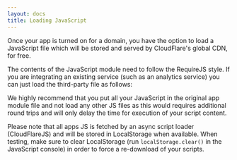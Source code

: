 ```yaml
---
layout: docs
title: Loading JavaScript
---
```


Once your app is turned on for a domain, you have the option to load a JavaScript file which will be stored and served by CloudFlare's global CDN, for free.

The contents of the JavaScript module need to follow the RequireJS style. If you are integrating an existing service (such as an analytics service) you can just load the third-party file as follows:

<script src="https://gist.github.com/ram-nadella/40e28267d68c801172ea.js"></script>

We highly recommend that you put all your JavaScript in the original app module file and not load any other JS files as this would requires additional round trips and will only delay the time for execution of your script content.

Please note that all apps JS is fetched by an async script loader (CloudFlareJS) and will be stored in LocalStorage when available. When testing, make sure to clear LocalStorage (run `localStorage.clear()` in the JavaScript console) in order to force a re-download of your scripts.
